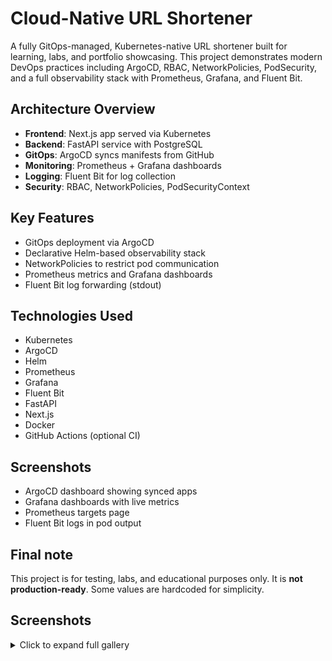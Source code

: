 # Cloud-Native URL Shortener

A fully GitOps-managed, Kubernetes-native URL shortener built for learning, labs, and portfolio showcasing. This project demonstrates modern DevOps practices including ArgoCD, RBAC, NetworkPolicies, PodSecurity, and a full observability stack with Prometheus, Grafana, and Fluent Bit.

## Architecture Overview

- **Frontend**: Next.js app served via Kubernetes
- **Backend**: FastAPI service with PostgreSQL
- **GitOps**: ArgoCD syncs manifests from GitHub
- **Monitoring**: Prometheus + Grafana dashboards
- **Logging**: Fluent Bit for log collection
- **Security**: RBAC, NetworkPolicies, PodSecurityContext


## Key Features

- GitOps deployment via ArgoCD
- Declarative Helm-based observability stack
- NetworkPolicies to restrict pod communication
- Prometheus metrics and Grafana dashboards
- Fluent Bit log forwarding (stdout)

## Technologies Used

- Kubernetes
- ArgoCD
- Helm
- Prometheus
- Grafana
- Fluent Bit
- FastAPI
- Next.js
- Docker
- GitHub Actions (optional CI)

## Screenshots

- ArgoCD dashboard showing synced apps
- Grafana dashboards with live metrics
- Prometheus targets page
- Fluent Bit logs in pod output

## Final note

This project is for testing, labs, and educational purposes only. It is **not production-ready**. Some values are hardcoded for simplicity.


## Screenshots

<details>
<summary>Click to expand full gallery</summary>

![Screenshot 1](assets/Screenshot%20from%202025-10-06%2012-06-46.png)
![Screenshot 2](assets/Screenshot%20from%202025-10-06%2012-26-29.png)
![Screenshot 3](assets/Screenshot%20from%202025-10-06%2012-51-01.png)
![Screenshot 4](assets/Screenshot%20from%202025-10-06%2014-16-13.png)
![Screenshot 5](assets/Screenshot%20from%202025-10-06%2014-17-04.png)
![Screenshot 6](assets/Screenshot%20from%202025-10-06%2014-18-02.png)
![Screenshot 7](assets/Screenshot%20from%202025-10-06%2014-19-11.png)
![Screenshot 8](assets/Screenshot%20from%202025-10-06%2014-49-47.png)
![Screenshot 9](assets/Screenshot%20from%202025-10-06%2014-50-47.png)
![Screenshot 10](assets/Screenshot%20from%202025-10-06%2014-52-24.png)
![Screenshot 11](assets/Screenshot%20from%202025-10-06%2015-08-41.png)
![Screenshot 12](assets/Screenshot%20from%202025-10-06%2015-11-06.png)
![Screenshot 13](assets/Screenshot%20from%202025-10-06%2016-17-09.png)
![Screenshot 14](assets/Screenshot%20from%202025-10-06%2016-18-05.png)
![Screenshot 15](assets/Screenshot%20from%202025-10-06%2018-30-38.png)
![Screenshot 16](assets/Screenshot%20from%202025-10-06%2018-32-10.png)
![Screenshot 17](assets/Screenshot%20from%202025-10-06%2018-40-17.png)
![Screenshot 18](assets/Screenshot%20from%202025-10-06%2019-04-38.png)
![Screenshot 19](assets/Screenshot%20from%202025-10-06%2019-08-59.png)

</details>
